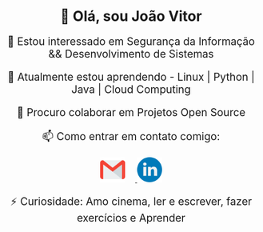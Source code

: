 <h1 style="text-align: center;">👋 Olá, sou João Vitor</h1>

<p style="text-align: center; font-size: 1.5em;">👀 Estou interessado em Segurança da Informação && Desenvolvimento de Sistemas</p>

<p style="text-align: center; font-size: 1.5em;">🌱 Atualmente estou aprendendo - Linux | Python | Java | Cloud Computing</p>

<p style="text-align: center; font-size: 1.5em;">💞️ Procuro colaborar em Projetos Open Source</p>

<p style="text-align: center; font-size: 1.5em;">

<p style="text-align: center; font-size: 1.5em;">📫 Como entrar em contato comigo:</p>
<p style="text-align: center;">
  <a href="mailto:jvfelismino03@gmail.com">
    <img src="gmail.png" alt="Imagem do Gmail" width="50" style="margin-right: 20px;"/>
  </a>
  <a href="https://www.linkedin.com/in/jo%C3%A3o-vitor-felismino-5j5v5i5t5o5r5?utm_source=share&utm_campaign=share_via&utm_content=profile&utm_medium=android_app">
    <img src="linkedin.png" alt="Imagem do Linkedin" width="50"/>
  </a>
</p>

</p>

<p style="text-align: center; font-size: 1.5em;">⚡ Curiosidade: Amo cinema, ler e escrever, fazer exercícios e Aprender</p>

<!---
jvitor5555/jvitor5555 is a ✨ special ✨ repository because its `README.md` (this file) appears on your GitHub profile.
You can click the Preview link to take a look at your changes.
--->
